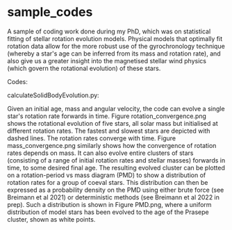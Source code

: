 # sample_codes

A sample of coding work done during my PhD, which was on statistical fitting of stellar rotation evolution models. Physical models that optimally fit rotation data allow for the more robust use of the gyrochronology technique (whereby a star's age can be inferred from its mass and rotation rate), and also give us a greater insight into the magnetised stellar wind physics (which govern the rotational evolution) of these stars. 


Codes:

calculateSolidBodyEvolution.py:

Given an initial age, mass and angular velocity, the code can evolve a single star's rotation rate forwards in time. Figure rotation_convergence.png shows the rotational evolution of five stars, all solar mass but initialised at different rotation rates. The fastest and slowest stars are depicted with dashed lines.  The rotation rates converge with time. Figure mass_convergence.png similarly shows how the convergence of rotation rates depends on mass. It can also evolve entire clusters of stars (consisting of a range of initial rotation rates and stellar masses) forwards in time, to some desired final age. The resulting evolved cluster can be plotted on a rotation-period vs mass diagram (PMD) to show a distribution of rotation rates for a group of coeval stars. This distribution can then be expressed as a probability density on the PMD using either brute force (see Breimann et al 2021) or deterministic methods (see Breimann et al 2022 in prep). Such a distribution is shown in Figure PMD.png, where a uniform distribution of model stars has been evolved to the age of the Prasepe cluster, shown as white points. 

